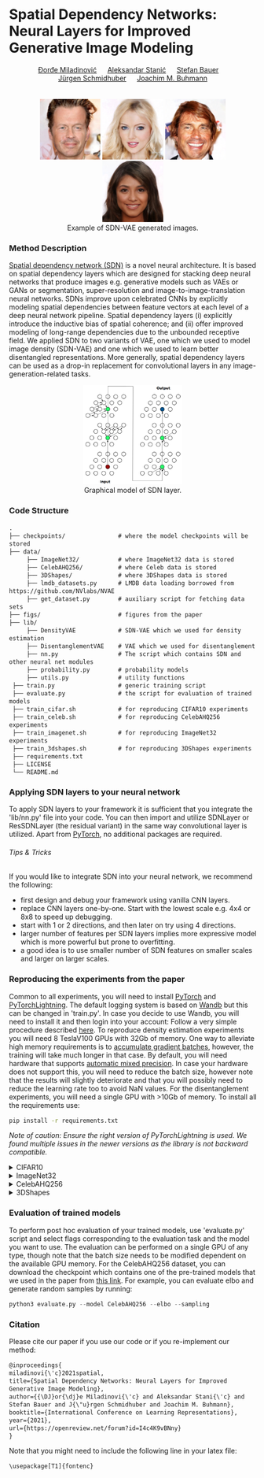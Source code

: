 <h1>Spatial Dependency Networks: Neural Layers for Improved Generative Image Modeling</h1>

<div align="center">
  <a href="https://djordjemila.github.io/" target="_blank">Đorđe&nbsp;Miladinović</a> &emsp;
  <a href="https://astanic.github.io/" target="_blank">Aleksandar&nbsp;Stanić</a> &emsp;
  <a href="https://www.is.mpg.de/~sbauer" target="_blank">Stefan&nbsp;Bauer</a> &emsp;
  <a href="https://people.idsia.ch/~juergen/" target="_blank">Jürgen&nbsp;Schmidhuber</a> &emsp;
  <a href="https://inf.ethz.ch/people/person-detail.buhmann.html" target="_blank">Joachim&nbsp;M.&nbsp;Buhmann</a>
</div>
<br>
<br>

<div align="center">
<img src="./figs/additional_samples/00.png" width="24.5%">
<img src="./figs/additional_samples/01.png" width="24.5%">
<img src="./figs/additional_samples/04.png" width="24.5%">
<img src="./figs/additional_samples/10.png" width="24.5%">
</div>
<div align="center"> Example of SDN-VAE generated images. </div>


### Method Description

[Spatial dependency network (SDN)](https://openreview.net/forum?id=I4c4K9vBNny) is a novel neural architecture. It is based on spatial dependency layers which are designed for stacking deep neural networks that
produce images e.g. generative models such as VAEs or GANs or segmentation, super-resolution and image-to-image-translation neural networks.
SDNs improve upon celebrated CNNs by explicitly modeling spatial dependencies between feature vectors at each level of a deep neural network pipeline.
Spatial dependency layers (i) explicitly introduce the inductive bias of spatial coherence; and (ii) offer improved modeling of long-range dependencies 
due to the unbounded receptive field. We applied SDN to two variants of VAE, one which we used to model image density (SDN-VAE) and one which we used 
to learn better disentangled representations. More generally, spatial dependency layers can be used as a drop-in replacement for convolutional layers 
in any image-generation-related tasks.

<div align="center"><img src="figs/sdn.png" width="40%"></div>
<div align="center"> Graphical model of SDN layer. </div>

### Code Structure

    .
    ├── checkpoints/               # where the model checkpoints will be stored
    ├── data/
         ├── ImageNet32/           # where ImageNet32 data is stored
         ├── CelebAHQ256/          # where Celeb data is stored
         ├── 3DShapes/             # where 3DShapes data is stored
         ├── lmdb_datasets.py      # LMDB data loading borrowed from https://github.com/NVlabs/NVAE
         ├── get_dataset.py        # auxiliary script for fetching data sets
    ├── figs/                      # figures from the paper
    ├── lib/
         ├── DensityVAE            # SDN-VAE which we used for density estimation
         ├── DisentanglementVAE    # VAE which we used for disentanglement
         ├── nn.py                 # The script which contains SDN and other neural net modules
         ├── probability.py        # probability models
         ├── utils.py              # utility functions
     ├── train.py                  # generic training script
     ├── evaluate.py               # the script for evaluation of trained models
     ├── train_cifar.sh            # for reproducing CIFAR10 experiments
     ├── train_celeb.sh            # for reproducing CelebAHQ256 experiments
     ├── train_imagenet.sh         # for reproducing ImageNet32 experiments
     ├── train_3dshapes.sh         # for reproducing 3DShapes experiments
     ├── requirements.txt
     ├── LICENSE
     └── README.md

### Applying SDN layers to your neural network

To apply SDN layers to your framework it is sufficient that you integrate the 'lib/nn.py' file into your code.
You can then import and utilize SDNLayer or ResSDNLayer (the residual variant) in the same way convolutional layer is utilized.
Apart from [PyTorch](pytorch.org), no additional packages are required.

###### Tips & Tricks

If you would like to integrate SDN into your neural network, we recommend the following:

* first design and debug your framework using vanilla CNN layers.
* replace CNN layers one-by-one. Start with the lowest scale e.g. 4x4 or 8x8 to speed up debugging.
* start with 1 or 2 directions, and then later on try using 4 directions.
* larger number of features per SDN layers implies more expressive model which is more powerful but prone to overfitting.
* a good idea is to use smaller number of SDN features on smaller scales and larger on larger scales.

### Reproducing the experiments from the paper

Common to all experiments, you will need to install [PyTorch](pytorch.org) and [PyTorchLightning](https://github.com/PyTorchLightning/pytorch-lightning).
The default logging system is based on [Wandb](https://wandb.ai/site) but this can be changed in 'train.py'.
In case you decide to use Wandb, you will need to install it and then login into your account: Follow a very simple procedure described [here](https://docs.wandb.ai/examples).
To reproduce density estimation experiments you will need 8 TeslaV100 GPUs with 32Gb of memory.
One way to alleviate high memory requirements is to [accumulate gradient batches](https://pytorch-lightning.readthedocs.io/en/0.7.1/training_tricks.html), however, the training will take much longer in that case.
By default, you will need hardware that supports [automatic mixed precision](https://pytorch.org/tutorials/recipes/recipes/amp_recipe.html).
In case your hardware does not support this, you will need to reduce the batch size, however note that the results will slightly deteriorate and that you will possibly need to reduce the learning rate too to avoid NaN values.
For the disentanglement experiments, you will need a single GPU with >10Gb of memory.
To install all the requirements use:

``` bash
pip install -r requirements.txt
```

*Note of caution: Ensure the right version of PyTorchLightning is used. We found multiple issues in the newer versions as the library is not backward compatible.*


<details><summary>CIFAR10</summary>

The data will be automatically downloaded through PyTorch. To run the baselines that reproduce the results from the paper use:

```bash
bash train_cifar.sh
```
</details>

<details><summary>ImageNet32</summary>

To obtain the dataset go into the folder 'data/ImageNet32' and then run

```bash
bash get_imagenet_data.sh
```
To reproduce the experiments run:

``` bash
bash train_imagenet.sh
```
</details>

<details><summary>CelebAHQ256</summary>

To obtain the dataset go into the folder 'data/CelebAHQ256' and then run

``` bash
bash get_celeb_data.sh
```
The script is adapted from [NVAE repo](https://github.com/NVlabs/NVAE) and is based on [GLOW dataset](https://github.com/openai/glow).
To reproduce the experiments run:

``` bash
bash train_celeb.sh
```
</details>


<details><summary>3DShapes</summary>
To obtain the dataset follow the instructions on this [GitHub repo](https://github.com/deepmind/3d-shapes#download-data-file-from-google-cloud-storage).
Place it into the 'data/3DShapes' directory.
To reproduce the experiments run:

``` bash
bash train_3dshapes.sh
```
</details>


### Evaluation of trained models

To perform post hoc evaluation of your trained models, use 'evaluate.py' script and select flags corresponding to
the evaluation task and the model you want to use. The evaluation can be performed on a single GPU of any type, though 
note that the batch size needs to be modified dependent on the available GPU memory. For the CelebAHQ256 dataset, 
you can download the checkpoint which contains one of the pre-trained models that we used in the paper from [this link](https://drive.google.com/file/d/1wIQTHS5S_j9ixIQrKHmliPwgdLwG35WQ/view?usp=sharing). For example, you
can evaluate elbo and generate random samples by running:
``` python
python3 evaluate.py --model CelebAHQ256 --elbo --sampling
```

### Citation

Please cite our paper if you use our code or if you re-implement our method:

```
@inproceedings{
miladinovi{\'c}2021spatial,
title={Spatial Dependency Networks: Neural Layers for Improved Generative Image Modeling},
author={{\DJ}or{\dj}e Miladinovi{\'c} and Aleksandar Stani{\'c} and Stefan Bauer and J{\"u}rgen Schmidhuber and Joachim M. Buhmann},
booktitle={International Conference on Learning Representations},
year={2021},
url={https://openreview.net/forum?id=I4c4K9vBNny}
}
```
Note that you might need to include the following line in your latex file:

```
\usepackage[T1]{fontenc}
```
